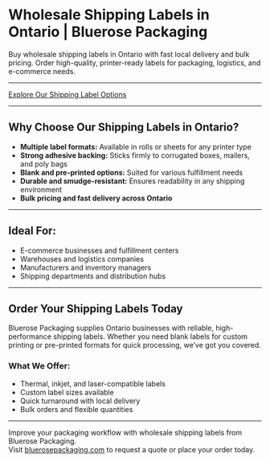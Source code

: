 # Wholesale Shipping Labels in Ontario | Bluerose Packaging

Buy wholesale shipping labels in Ontario with fast local delivery and bulk pricing. Order high-quality, printer-ready labels for packaging, logistics, and e-commerce needs.

---

[Explore Our Shipping Label Options](https://www.bluerosepackaging.com/product-category/custom-products/shipping-labels/)

---

## Why Choose Our Shipping Labels in Ontario?

- **Multiple label formats:** Available in rolls or sheets for any printer type  
- **Strong adhesive backing:** Sticks firmly to corrugated boxes, mailers, and poly bags  
- **Blank and pre-printed options:** Suited for various fulfillment needs  
- **Durable and smudge-resistant:** Ensures readability in any shipping environment  
- **Bulk pricing and fast delivery across Ontario**

---

## Ideal For:

- E-commerce businesses and fulfillment centers  
- Warehouses and logistics companies  
- Manufacturers and inventory managers  
- Shipping departments and distribution hubs  

---

## Order Your Shipping Labels Today

Bluerose Packaging supplies Ontario businesses with reliable, high-performance shipping labels. Whether you need blank labels for custom printing or pre-printed formats for quick processing, we’ve got you covered.

### What We Offer:

- Thermal, inkjet, and laser-compatible labels  
- Custom label sizes available  
- Quick turnaround with local delivery  
- Bulk orders and flexible quantities  

---

Improve your packaging workflow with wholesale shipping labels from Bluerose Packaging.  
Visit [bluerosepackaging.com](https://www.bluerosepackaging.com) to request a quote or place your order today.

